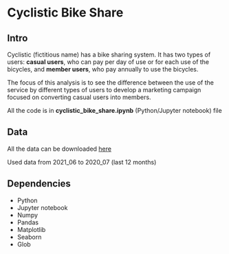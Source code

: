 # Cyclistic Bike Share

## Intro
Cyclistic (fictitious name) has a bike sharing system. It has two types of users: **casual users**, who can pay per day of use or for each use of the bicycles, and **member users**, who pay annually to use the bicycles.

The focus of this analysis is to see the difference between the use of the service by different types of users to develop a marketing campaign focused on converting casual users into members.

All the code is in **cyclistic_bike_share.ipynb** (Python/Jupyter notebook) file

## Data
All the data can be downloaded [here](https://divvy-tripdata.s3.amazonaws.com/index.html)

Used data from 2021_06 to 2020_07 (last 12 months)

## Dependencies
* Python
* Jupyter notebook
* Numpy
* Pandas
* Matplotlib
* Seaborn
* Glob
